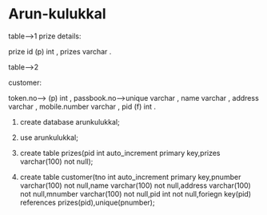 # Arun-kulukkal

table-->1
prize details:

prize id (p) int ,
prizes varchar .

table-->2

customer:

  token.no--> (p) int ,
 passbook.no-->unique varchar ,
name varchar ,
address varchar ,
mobile.number varchar ,
pid (f) int .

1) create database arunkulukkal;

2) use arunkulukkal;

3) create table prizes(pid int auto_increment primary key,prizes varchar(100) not null);

4) create table customer(tno int auto_increment primary key,pnumber varchar(100) not  null,name varchar(100) not null,address varchar(100) not null,mnumber varchar(100) not null,pid int not null,foriegn key(pid) references prizes(pid),unique(pnumber);
 
